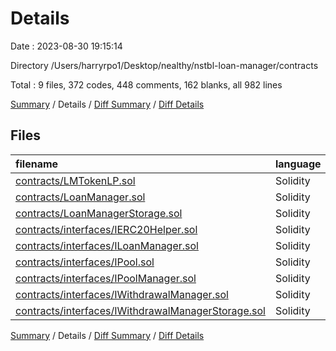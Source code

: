 # Details

Date : 2023-08-30 19:15:14

Directory /Users/harryrpo1/Desktop/nealthy/nstbl-loan-manager/contracts

Total : 9 files,  372 codes, 448 comments, 162 blanks, all 982 lines

[Summary](results.md) / Details / [Diff Summary](diff.md) / [Diff Details](diff-details.md)

## Files
| filename | language | code | comment | blank | total |
| :--- | :--- | ---: | ---: | ---: | ---: |
| [contracts/LMTokenLP.sol](/contracts/LMTokenLP.sol) | Solidity | 30 | 13 | 14 | 57 |
| [contracts/LoanManager.sol](/contracts/LoanManager.sol) | Solidity | 178 | 21 | 36 | 235 |
| [contracts/LoanManagerStorage.sol](/contracts/LoanManagerStorage.sol) | Solidity | 30 | 1 | 16 | 47 |
| [contracts/interfaces/IERC20Helper.sol](/contracts/interfaces/IERC20Helper.sol) | Solidity | 6 | 4 | 4 | 14 |
| [contracts/interfaces/ILoanManager.sol](/contracts/interfaces/ILoanManager.sol) | Solidity | 12 | 10 | 13 | 35 |
| [contracts/interfaces/IPool.sol](/contracts/interfaces/IPool.sol) | Solidity | 16 | 1 | 2 | 19 |
| [contracts/interfaces/IPoolManager.sol](/contracts/interfaces/IPoolManager.sol) | Solidity | 49 | 251 | 45 | 345 |
| [contracts/interfaces/IWithdrawalManager.sol](/contracts/interfaces/IWithdrawalManager.sol) | Solidity | 33 | 111 | 23 | 167 |
| [contracts/interfaces/IWithdrawalManagerStorage.sol](/contracts/interfaces/IWithdrawalManagerStorage.sol) | Solidity | 18 | 36 | 9 | 63 |

[Summary](results.md) / Details / [Diff Summary](diff.md) / [Diff Details](diff-details.md)